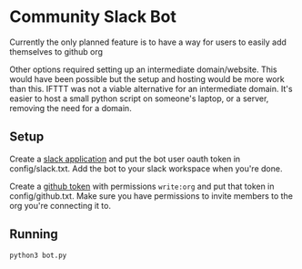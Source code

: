 # Community Slack Bot

Currently the only planned feature is to have a way
for users to easily add themselves to github org

Other options required setting up an intermediate domain/website.
This would have been possible but the setup and hosting would
be more work than this.
IFTTT was not a viable alternative for an intermediate domain.
It's easier to host a small python script on someone's laptop,
or a server, removing the need for a domain.

## Setup
Create a [slack application](https://api.slack.com/) 
and put the bot user oauth token in config/slack.txt. 
Add the bot to your slack workspace when you're done.

Create a [github token](https://github.com/settings/tokens) 
with permissions `write:org` and put that token in config/github.txt.
Make sure you have permissions to invite members to the org
you're connecting it to.

## Running
```
python3 bot.py
```
